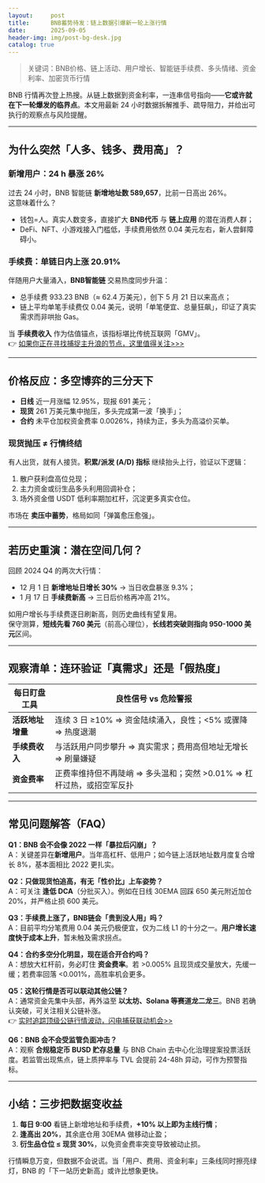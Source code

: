 ```yaml
---
layout:     post
title:      BNB蓄势待发：链上数据引爆新一轮上涨行情
date:       2025-09-05
header-img: img/post-bg-desk.jpg
catalog: true
---
```


> 关键词：BNB价格、链上活动、用户增长、智能链手续费、多头情绪、资金利率、加密货币行情

BNB 行情再次登上热搜。从链上数据到资金利率，一连串信号指向——**它或许就在下一轮爆发的临界点**。本文用最新 24 小时数据拆解推手、疏导阻力，并给出可执行的观察点与风险提醒。

---

## 为什么突然「人多、钱多、费用高」？

### 新增用户：24 h 暴涨 26%

过去 24 小时，BNB 智能链 **新增地址数 589,657**，比前一日高出 26%。  
这意味着什么？

- 钱包=人。真实人数变多，直接扩大 **BNB代币** 与 **链上应用** 的潜在消费人群；
- DeFi、NFT、小游戏接入门槛低，手续费用依然 0.04 美元左右，新人尝鲜障碍小。

### 手续费：单链日内上涨 20.91%

伴随用户大量涌入，**BNB智能链** 交易热度同步升温：

- 总手续费 933.23 BNB（≈ 62.4 万美元），创下 5 月 21 日以来高点；
- 链上平均单笔手续费仅 0.04 美元，说明「单笔便宜、总量狂飙」，印证了真实需求而非哄抬 Gas。

当 **手续费收入** 作为估值锚点，该指标堪比传统互联网「GMV」。  
👉 [如果你正在寻找捕捉主升浪的节点，这里值得关注>>>](https://okxdog.com/)

---

## 价格反应：多空博弈的三分天下

- **日线** 近一月涨幅 12.95%，现报 691 美元；
- **现货** 261 万美元集中抛压，多头完成第一波「换手」；
- **合约** 未平仓加权资金费率 0.0026%，持续为正，多头为高溢价买单。

### 现货抛压 ≠ 行情终结

有人出货，就有人接货。**积累/派发 (A/D) 指标** 继续抬头上行，验证以下逻辑：

1. 散户获利盘高位兑现；  
2. 主力资金或衍生品多头利用回调补仓；  
3. 场外资金借 USDT 低利率期加杠杆，沉淀更多真实仓位。

市场在 **卖压中蓄势**，格局如同「弹簧愈压愈强」。

---

## 若历史重演：潜在空间几何？

回顾 2024 Q4 的两次大行情：

- 12 月 1 日 **新增地址日增长 30%** → 当日收盘暴涨 9.3%；  
- 1 月 17 日 **手续费新高** → 三日后价格再冲高 21%。

如用户增长与手续费逐日刷新高，则历史曲线有望复用。  
保守测算，**短线先看 760 美元**（前高心理位），**长线若突破则指向 950-1000 美元**区间。

---

## 观察清单：连环验证「真需求」还是「假热度」

| 每日盯盘工具 | 良性信号 vs 危险警报 |
|---|---|
| **活跃地址增量** | 连续 3 日 ≥10% ⇒ 资金陆续涌入，良性；<5% 或骤降 ⇒ 热度退潮 |
| **手续费收入** | 与活跃用户同步攀升 ⇒ 真实需求；费用高但地址无增长 ⇒ 刷量嫌疑 |
| **资金费率** | 正费率维持但不再陡峭 ⇒ 多头温和；突然 >0.01% ⇒ 杠杆过热，或招空军反扑 |

---

## 常见问题解答（FAQ）

**Q1：BNB 会不会像 2022 一样「暴拉后闪崩」？**  
A：关键差异在**新增用户**。当年高杠杆、低用户；如今链上活跃地址数月度复合增长 8%，基本面相比 2022 更扎实。

**Q2：只做现货怕追高，有无「性价比」上车姿势？**  
A：可关注 **逢低 DCA**（分批买入）。例如在日线 30EMA 回踩 650 美元附近加仓 20%，并严格止损 600 美元。

**Q3：手续费上涨了，BNB链会「贵到没人用」吗？**  
A：目前平均分笔费用 0.04 美元仍极便宜，仅为二线 L1 的十分之一。**用户增长速度快于成本上升**，暂未触及需求拐点。

**Q4：合约多空分化明显，现在适合开合约吗？**  
A：想放大杠杆前，务必盯住 **资金费率**。若 >0.005% 且现货成交量放大，先缓一缓；若费率回落 <0.001%，高胜率机会更多。

**Q5：这轮行情是否可以联动其他公链？**  
A：通常资金先集中头部，再外溢至 **以太坊、Solana 等赛道龙二龙三**。BNB 若确认突破，可关注相关公链补涨。  
👉 [实时追踪顶级公链行情波动，闪电捕获联动机会>>](https://okxdog.com/)

**Q6：BNB 会不会受监管负面冲击？**  
A：观察 **合规稳定币 BUSD 贮存总量** 与 BNB Chain 去中心化治理提案投票活跃度。若监管出现焦点，链上质押率与 TVL 会提前 24-48h 异动，可作为预警指标。

---

## 小结：三步把数据变收益

1. **每日 9:00** 看链上新增地址和手续费，**+10% 以上即为主线行情**；  
2. **逢高出 20%**，其余底仓用 30EMA 做移动止盈；  
3. **衍生品仓位 ≤ 现货 30%**，以免资金费率突变导致被动止损。

行情瞬息万变，但数据不会说谎。当「用户、费用、资金利率」三条线同时擦亮绿灯，BNB 的「下一站历史新高」或许比想象更快。